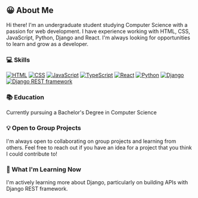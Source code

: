 ## 😀 About Me

Hi there! I'm an undergraduate student studying Computer Science with a passion for web development. I have experience working with HTML, CSS, JavaScript, Python, Django and React. I'm always looking for opportunities to learn and grow as a developer.

### 💻 Skills

[![HTML](https://img.shields.io/badge/-HTML-E34F26?style=flat&logo=html5&logoColor=white&labelColor=black&logoWidth=20&link=https://developer.mozilla.org/en-US/docs/Web/HTML)](https://developer.mozilla.org/en-US/docs/Web/HTML) [![CSS](https://img.shields.io/badge/-CSS-1572B6?style=flat&logo=css3&logoColor=white&labelColor=black&logoWidth=20&link=https://developer.mozilla.org/en-US/docs/Web/CSS)](https://developer.mozilla.org/en-US/docs/Web/CSS) [![JavaScript](https://img.shields.io/badge/-JavaScript-F7DF1E?style=flat&logo=javascript&logoColor=white&labelColor=black&logoWidth=20&link=https://developer.mozilla.org/en-US/docs/Web/JavaScript)](https://developer.mozilla.org/en-US/docs/Web/JavaScript) [![TypeScript](https://img.shields.io/badge/-TypeScript-007ACC?style=flat&logo=typescript&logoColor=white&link=https://www.typescriptlang.org/&labelColor=black)](https://www.typescriptlang.org/) [![React](https://img.shields.io/badge/-React-61DAFB?style=flat&logo=react&logoColor=white&labelColor=black&logoWidth=20&link=https://reactjs.org/)](https://reactjs.org/) [![Python](https://img.shields.io/badge/-Python-3776AB?style=flat&logo=python&logoColor=white&labelColor=black&logoWidth=20&link=https://www.python.org/)](https://www.python.org/) [![Django](https://img.shields.io/badge/-Django-092E20?style=flat&logo=django&logoColor=white&link=https://www.djangoproject.com/&labelColor=black)](https://www.djangoproject.com/) [![Django REST framework](https://img.shields.io/badge/-Django_REST_Framework-8B0000?style=flat&logo=django&logoColor=white&link=https://www.djangoproject.com/&labelColor=black)](https://www.django-rest-framework.org/)

 
### 📚 Education
Currently pursuing a Bachelor's Degree in Computer Science

### 💡 Open to Group Projects

I'm always open to collaborating on group projects and learning from others. Feel free to reach out if you have an idea for a project that you think I could contribute to!

### 🌱 What I'm Learning Now

I'm actively learning more about Django, particularly on building APIs with Django REST framework.
